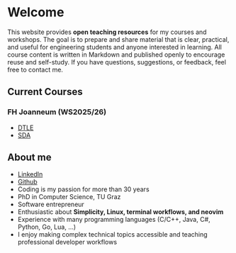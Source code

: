 # Welcome

This website provides **open teaching resources** for my courses and workshops. The goal is to prepare and share material that is clear, practical, and useful for engineering students and anyone interested in learning. All course content is written in Markdown and published openly to encourage reuse and self-study. If you have questions, suggestions, or feedback, feel free to contact me.

## Current Courses

### FH Joanneum (WS2025/26)

- [DTLE](courses/dtle/index.md)
- [SDA](courses/sda/index.md)

## About me

- [LinkedIn](https://www.linkedin.com/in/bernhard-reitinger)
- [Github](https://github.com/breiting)
- Coding is my passion for more than 30 years
- PhD in Computer Science, TU Graz
- Software entrepreneur
- Enthusiastic about **Simplicity, Linux, terminal workflows, and neovim**
- Experience with many programming languages (C/C++, Java, C#, Python, Go, Lua, …)
- I enjoy making complex technical topics accessible and teaching professional developer workflows
